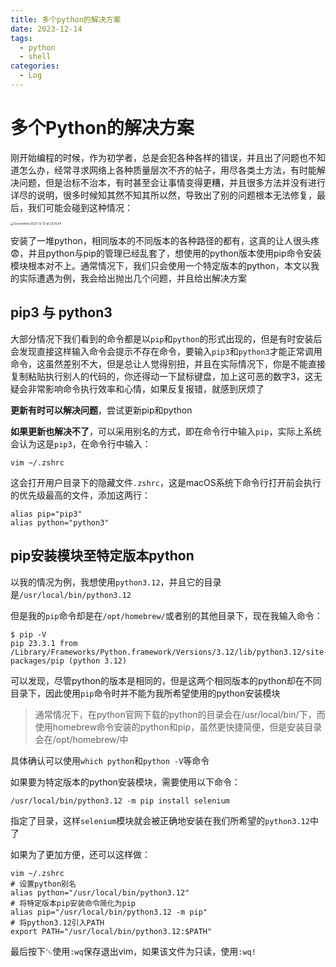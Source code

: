 ```yaml
---
title: 多个python的解决方案 
date: 2023-12-14
tags: 
  - python 
  - shell
categories: 
  - Log
---
```


# 多个Python的解决方案

刚开始编程的时候，作为初学者，总是会犯各种各样的错误，并且出了问题也不知道怎么办，经常寻求网络上各种质量层次不齐的帖子，用尽各类土方法，有时能解决问题，但是治标不治本，有时甚至会让事情变得更糟，并且很多方法并没有进行详尽的说明，很多时候知其然不知其所以然，导致出了别的问题根本无法修复，最后，我们可能会碰到这种情况：

<img src="https://mdstore.oss-cn-beijing.aliyuncs.com/markdown/Screenshot%202023-12-12%20at%2022.16.54.png" alt="Screenshot 2023-12-12 at 22.16.54" style="zoom: 33%;" />

安装了一堆python，相同版本的不同版本的各种路径的都有，这真的让人很头疼😨，并且python与pip的管理已经乱套了，想使用的python版本使用pip命令安装模块根本对不上。通常情况下，我们只会使用一个特定版本的python，本文以我的实际遭遇为例，我会给出抛出几个问题，并且给出解决方案

<!-- more -->

## pip3 与 python3

大部分情况下我们看到的命令都是以`pip`和`python`的形式出现的，但是有时安装后会发现直接这样输入命令会提示不存在命令，要输入`pip3`和`python3`才能正常调用命令，这虽然差别不大，但是总让人觉得别扭，并且在实际情况下，你是不能直接复制粘贴执行别人的代码的，你还得动一下鼠标键盘，加上这可恶的数字3，这无疑会非常影响命令执行效率和心情，如果反复报错，就感到厌烦了

**更新有时可以解决问题**，尝试更新pip和python

**如果更新也解决不了**，可以采用别名的方式，即在命令行中输入`pip`，实际上系统会认为这是`pip3`，在命令行中输入：

```shell
vim ~/.zshrc
```

这会打开用户目录下的隐藏文件`.zshrc`，这是macOS系统下命令行打开前会执行的优先级最高的文件，添加这两行：

```shell
alias pip="pip3"
alias python="python3"
```

## pip安装模块至特定版本python

以我的情况为例，我想使用`python3.12`，并且它的目录是`/usr/local/bin/python3.12`

但是我的`pip`命令却是在`/opt/homebrew/`或者别的其他目录下，现在我输入命令：

```shell
$ pip -V
pip 23.3.1 from /Library/Frameworks/Python.framework/Versions/3.12/lib/python3.12/site-packages/pip (python 3.12)
```

可以发现，尽管python的版本是相同的，但是这两个相同版本的python却在不同目录下，因此使用`pip`命令时并不能为我所希望使用的python安装模块

> 通常情况下，在python官网下载的python的目录会在/usr/local/bin/下，而使用homebrew命令安装的python和pip，虽然更快捷简便，但是安装目录会在/opt/homebrew/中

具体确认可以使用`which python`和`python -V`等命令

如果要为特定版本的python安装模块，需要使用以下命令：

```shell
/usr/local/bin/python3.12 -m pip install selenium
```

指定了目录，这样`selenium`模块就会被正确地安装在我们所希望的`python3.12`中了

如果为了更加方便，还可以这样做：

```shell
vim ~/.zshrc
# 设置python别名
alias python="/usr/local/bin/python3.12"
# 将特定版本pip安装命令简化为pip
alias pip="/usr/local/bin/python3.12 -m pip"
# 将python3.12引入PATH
export PATH="/usr/local/bin/python3.12:$PATH"
```

最后按下␛使用`:wq`保存退出vim，如果该文件为只读，使用`:wq!`